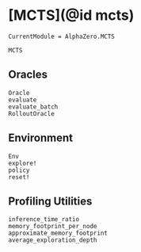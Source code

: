 # [MCTS](@id mcts)

```@meta
CurrentModule = AlphaZero.MCTS
```

```@docs
MCTS
```

## Oracles

```@docs
Oracle
evaluate
evaluate_batch
RolloutOracle
```

## Environment

```@docs
Env
explore!
policy
reset!
```

## Profiling Utilities

```@docs
inference_time_ratio
memory_footprint_per_node
approximate_memory_footprint
average_exploration_depth
```
